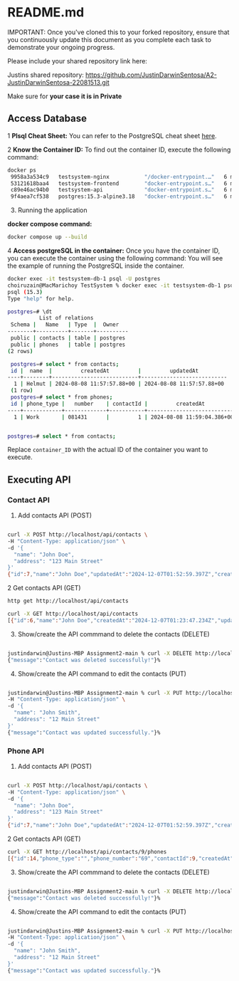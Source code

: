 # README.md

IMPORTANT: Once you've cloned this to your forked repository, ensure that you continuously update this document as you complete each task to demonstrate your ongoing progress.

Please include your shared repository link here:


Justins shared repository: https://github.com/JustinDarwinSentosa/A2-JustinDarwinSentosa-22081513.git


Make sure for **your case it is in Private**
## Access Database
1 **Plsql Cheat Sheet:**
You can refer to the PostgreSQL cheat sheet [here](https://www.postgresqltutorial.com/postgresql-cheat-sheet/).

2 **Know the Container ID:**
To find out the container ID, execute the following command:
   ```bash
   docker ps
    9958a3a534c9   testsystem-nginx           "/docker-entrypoint.…"   6 minutes ago   Up 6 minutes   0.0.0.0:80->80/tcp   testsystem-nginx-1
    53121618baa4   testsystem-frontend        "docker-entrypoint.s…"   6 minutes ago   Up 6 minutes   3000/tcp             testsystem-frontend-1
    c89e46ac94b0   testsystem-api             "docker-entrypoint.s…"   6 minutes ago   Up 6 minutes   5000/tcp             testsystem-api-1
    9f4aea7cf538   postgres:15.3-alpine3.18   "docker-entrypoint.s…"   6 minutes ago   Up 6 minutes   5432/tcp             testsystem-db-1
   ```
3. Running the application

**docker compose command:**
   ```bash
   docker compose up --build
   ```

4 **Access postgreSQL in the container:**
Once you have the container ID, you can execute the container using the following command:
You will see the example of running the PostgreSQL inside the container.
   ```bash
   docker exec -it testsystem-db-1 psql -U postgres
   choiruzain@MacMarichoy TestSystem % docker exec -it testsystem-db-1 psql -U postgres                                       
   psql (15.3)
   Type "help" for help.
   
   postgres=# \dt
             List of relations
    Schema |   Name   | Type  |  Owner   
   --------+----------+-------+----------
    public | contacts | table | postgres
    public | phones   | table | postgres
   (2 rows)
  
    postgres=# select * from contacts;
    id |  name  |         createdAt         |         updatedAt         
   ----+--------+---------------------------+---------------------------
     1 | Helmut | 2024-08-08 11:57:57.88+00 | 2024-08-08 11:57:57.88+00
    (1 row)
    postgres=# select * from phones;
    id | phone_type |   number    | contactId |         createdAt          |         updatedAt          
   ----+------------+-------------+-----------+----------------------------+----------------------------
     1 | Work       | 081431      |         1 | 2024-08-08 11:59:04.386+00 | 2024-08-08 11:59:04.386+00


postgres=# select * from contacts;
   ```
Replace `container_ID` with the actual ID of the container you want to execute.

## Executing API

### Contact API


1. Add contacts API  (POST)
```bash

curl -X POST http://localhost/api/contacts \                                       
-H "Content-Type: application/json" \
-d '{
  "name": "John Doe",
  "address": "123 Main Street"
}'
{"id":7,"name":"John Doe","updatedAt":"2024-12-07T01:52:59.397Z","createdAt":"2024-12-07T01:52:59.397Z"}% 

```
2 Get contacts API  (GET)

```bash
http get http://localhost/api/contacts

curl -X GET http://localhost/api/contacts                                       
[{"id":6,"name":"John Doe","createdAt":"2024-12-07T01:23:47.234Z","updatedAt":"2024-12-07T01:23:47.234Z"}]%  

```

3. Show/create the API commmand to delete the contacts (DELETE)

```bash

justindarwin@Justins-MBP Assignment2-main % curl -X DELETE http://localhost/api/contacts/6                                  
{"message":"Contact was deleted successfully!"}%  

```

4. Show/create the API command to edit the contacts (PUT)

```bash

justindarwin@Justins-MBP Assignment2-main % curl -X PUT http://localhost/api/contacts/7 \
-H "Content-Type: application/json" \
-d '{
  "name": "John Smith",
  "address": "12 Main Street" 
}'
{"message":"Contact was updated successfully."}%  

```

### Phone API

1. Add contacts API  (POST)
```bash

curl -X POST http://localhost/api/contacts \                                       
-H "Content-Type: application/json" \
-d '{
  "name": "John Doe",
  "address": "123 Main Street"
}'
{"id":7,"name":"John Doe","updatedAt":"2024-12-07T01:52:59.397Z","createdAt":"2024-12-07T01:52:59.397Z"}% 

```
2 Get contacts API  (GET)

```bash
curl -X GET http://localhost/api/contacts/9/phones 
[{"id":14,"phone_type":"","phone_number":"69","contactId":9,"createdAt":"2024-12-07T10:38:51.901Z","updatedAt":"2024-12-07T10:38:51.901Z"}]%

```

3. Show/create the API commmand to delete the contacts (DELETE)

```bash

justindarwin@Justins-MBP Assignment2-main % curl -X DELETE http://localhost/api/contacts/6                                  
{"message":"Contact was deleted successfully!"}%  

```

4. Show/create the API command to edit the contacts (PUT)

```bash

justindarwin@Justins-MBP Assignment2-main % curl -X PUT http://localhost/api/contacts/7 \
-H "Content-Type: application/json" \
-d '{
  "name": "John Smith",
  "address": "12 Main Street" 
}'
{"message":"Contact was updated successfully."}%  

```